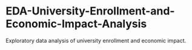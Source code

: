 # EDA-University-Enrollment-and-Economic-Impact-Analysis
Exploratory data analysis of university enrollment and economic impact.
